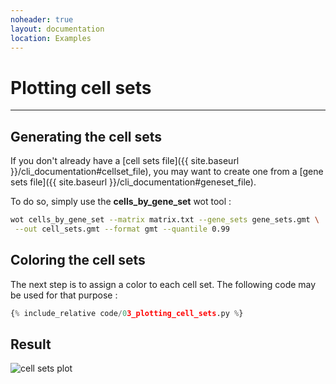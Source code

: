 ```yaml
---
noheader: true
layout: documentation
location: Examples
---
```


# Plotting cell sets
--------------------

## Generating the cell sets ##

If you don't already have a [cell sets file]({{ site.baseurl }}/cli_documentation#cellset_file),
you may want to create one from a [gene sets file]({{ site.baseurl }}/cli_documentation#geneset_file).

To do so, simply use the **cells_by_gene_set** wot tool :

```sh
wot cells_by_gene_set --matrix matrix.txt --gene_sets gene_sets.gmt \
 --out cell_sets.gmt --format gmt --quantile 0.99
```

## Coloring the cell sets ##

The next step is to assign a color to each cell set. The following code may
be used for that purpose :

```python
{% include_relative code/03_plotting_cell_sets.py %}

```

## Result ##

![cell sets plot]({{site.baseurl}}/images/cell_sets.png)

